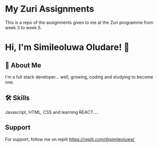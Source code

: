 # My Zuri Assignments

This is a repo of the assignments given to me at the Zuri programme from week 3 to week 5.

# Hi, I'm Simileoluwa Oludare! 👋

## 🚀 About Me

I'm a full stack developer... well, growing, coding and studying to become one.

## 🛠 Skills

Javascript, HTML, CSS and learning REACT....

## Support

For support, follow me on replit
https://replit.com/@simileoluwa/
